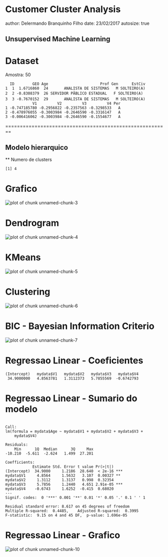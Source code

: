 Customer Cluster Analysis
========================================================
author: Delermando Branquinho Filho
date: 23/02/2017
autosize: true

## Unsupervised Machine Learning

Dataset
========================================================

Amostra: 50


```
  ID        GEO Age                       Prof Gen      EstCiv
1  1  1.6716860  24       ANALISTA DE SISTEMAS   M SOLTEIRO(A)
2  2 -0.8308379  26 SERVIDOR PÃBLICO ESTADUAL   F SOLTEIRO(A)
3  3 -0.7670152  29       ANALISTA DE SISTEMAS   M SOLTEIRO(A)
            V1         V2         V3         V4 Per
1 -0.747185780 -0.2956822 -0.2357563 -0.3298533   A
2 -0.478976055 -0.3003984 -0.2646590 -0.3316147   A
3 -0.006416062 -0.3003984 -0.2646590 -0.1554677   A
```

========================================================
## Modelo hierarquico

** Numero de clusters


```
[1] 4
```

Grafico
========================================================

![plot of chunk unnamed-chunk-3](cClient-figure/unnamed-chunk-3-1.png)


Dendrogram
========================================================

![plot of chunk unnamed-chunk-4](cClient-figure/unnamed-chunk-4-1.png)

KMeans
========================================================

![plot of chunk unnamed-chunk-5](cClient-figure/unnamed-chunk-5-1.png)


Clustering
========================================================

![plot of chunk unnamed-chunk-6](cClient-figure/unnamed-chunk-6-1.png)

BIC - Bayesian Information Criterio
========================================================
![plot of chunk unnamed-chunk-7](cClient-figure/unnamed-chunk-7-1.png)


Regressao Linear - Coeficientes
========================================================

```
(Intercept)   mydata$V1   mydata$V2   mydata$V3   mydata$V4 
 34.9000000   4.8563781   1.3112373   5.7855569  -0.6742793 
```

Regressao Linear - Sumario do modelo
========================================================

```

Call:
lm(formula = mydata$Age ~ mydata$V1 + mydata$V2 + mydata$V3 + 
    mydata$V4)

Residuals:
    Min      1Q  Median      3Q     Max 
-10.210  -5.611  -2.624   1.499  27.201 

Coefficients:
            Estimate Std. Error t value Pr(>|t|)    
(Intercept)  34.9000     1.2186  28.640  < 2e-16 ***
mydata$V1     4.8564     1.5632   3.107  0.00327 ** 
mydata$V2     1.3112     1.3137   0.998  0.32354    
mydata$V3     5.7856     1.2440   4.651 2.91e-05 ***
mydata$V4    -0.6743     1.6252  -0.415  0.68020    
---
Signif. codes:  0 '***' 0.001 '**' 0.01 '*' 0.05 '.' 0.1 ' ' 1

Residual standard error: 8.617 on 45 degrees of freedom
Multiple R-squared:  0.4485,	Adjusted R-squared:  0.3995 
F-statistic:  9.15 on 4 and 45 DF,  p-value: 1.696e-05
```

Regressao Linear - Grafico
========================================================
![plot of chunk unnamed-chunk-10](cClient-figure/unnamed-chunk-10-1.png)
